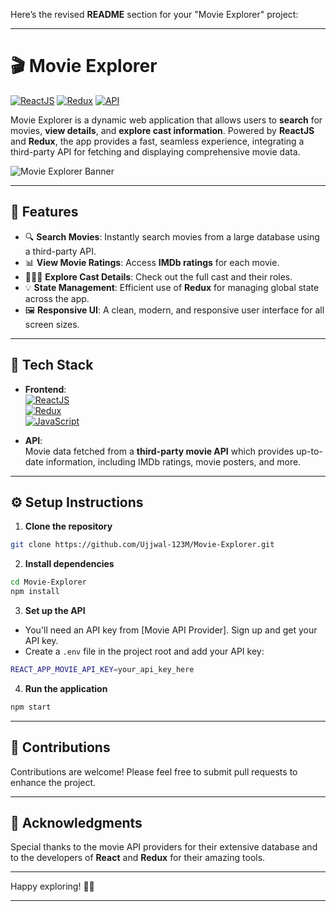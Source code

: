 Here’s the revised **README** section for your "Movie Explorer" project:

---

# 🎬 **Movie Explorer**  
[![ReactJS](https://img.shields.io/badge/ReactJS-20232A?style=for-the-badge&logo=react&logoColor=61DAFB)](https://reactjs.org/) [![Redux](https://img.shields.io/badge/Redux-593D88?style=for-the-badge&logo=redux&logoColor=white)](https://redux.js.org/) [![API](https://img.shields.io/badge/Movies%20API-Enabled-orange?style=for-the-badge)](#)  

Movie Explorer is a dynamic web application that allows users to **search** for movies, **view details**, and **explore cast information**. Powered by **ReactJS** and **Redux**, the app provides a fast, seamless experience, integrating a third-party API for fetching and displaying comprehensive movie data.  

![Movie Explorer Banner](https://user-images.example.com/movie-explorer-banner.png)  

---

## 🚀 **Features**
- 🔍 **Search Movies**: Instantly search movies from a large database using a third-party API.
- 📊 **View Movie Ratings**: Access **IMDb ratings** for each movie.
- 🧑‍🤝‍🧑 **Explore Cast Details**: Check out the full cast and their roles.
- 💡 **State Management**: Efficient use of **Redux** for managing global state across the app.
- 🖼️ **Responsive UI**: A clean, modern, and responsive user interface for all screen sizes.

---

## 🔧 **Tech Stack**
- **Frontend**:  
  [![ReactJS](https://img.shields.io/badge/ReactJS-61DAFB?style=flat-square&logo=react&logoColor=white)](https://reactjs.org/)  
  [![Redux](https://img.shields.io/badge/Redux-593D88?style=flat-square&logo=redux&logoColor=white)](https://redux.js.org/)  
  [![JavaScript](https://img.shields.io/badge/JavaScript-323330?style=flat-square&logo=javascript&logoColor=F7DF1E)](https://developer.mozilla.org/en-US/docs/Web/JavaScript)  

- **API**:  
  Movie data fetched from a **third-party movie API** which provides up-to-date information, including IMDb ratings, movie posters, and more.  

---

## ⚙️ **Setup Instructions**

1. **Clone the repository**  
```bash
git clone https://github.com/Ujjwal-123M/Movie-Explorer.git
```

2. **Install dependencies**  
```bash
cd Movie-Explorer
npm install
```

3. **Set up the API**  
- You'll need an API key from [Movie API Provider]. Sign up and get your API key.
- Create a `.env` file in the project root and add your API key:  
```bash
REACT_APP_MOVIE_API_KEY=your_api_key_here
```

4. **Run the application**  
```bash
npm start
```

---

## 🙌 **Contributions**
Contributions are welcome! Please feel free to submit pull requests to enhance the project.

---

## 🌟 **Acknowledgments**
Special thanks to the movie API providers for their extensive database and to the developers of **React** and **Redux** for their amazing tools.

---

Happy exploring! 🎥🍿

---
